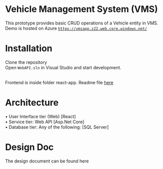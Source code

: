 # Vehicle Management System (VMS)

This prototype provides basic CRUD operations of a Vehicle entity in VMS.<br>
Demo is hosted on Azure <a href="https://vmsapp.z22.web.core.windows.net/" target="_blank">``https://vmsapp.z22.web.core.windows.net/``</a>

# Installation

Clone the repository <br>
Open ```WebAPI.sln``` in Visual Studio and start development. <br>

<br>
Frontend is inside folder react-app. Readme file <a href="https://github.com/gonick/vms/tree/master/react-app" target="_blank">here</a>

# Architecture
• User Interface tier (Web)  [React] <br>
• Service tier: Web API  [Asp.Net Core] <br>
• Database tier: Any of the following: [SQL Server]

# Design Doc

The design document can be found here

